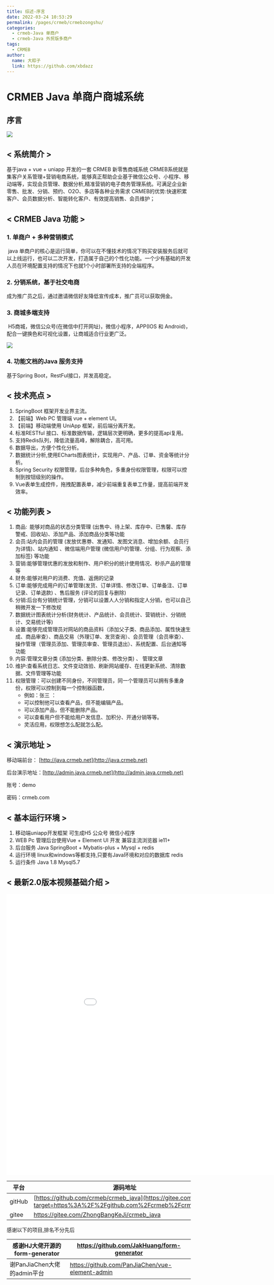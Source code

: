 ```yaml
---
title: 综述-序言
date: 2022-03-24 10:53:29
permalink: /pages/crmeb/crmebzongshu/
categories:
  - crmeb-Java 单商户
  - crmeb-Java 外贸版多商户
tags:
  - CRMEB
author: 
  name: 大粽子
  link: https://github.com/xbdazz
---
```

# CRMEB Java 单商户商城系统

## 序言

![](https://cdn.jsdelivr.net/gh/xbdazz/mypic/img/202112241213638.jpg)

## < 系统简介 >




基于java + vue + uniapp 开发的一套 CRMEB 新零售商城系统
CRMEB系统就是集客户关系管理+营销电商系统，能够真正帮助企业基于微信公众号、小程序、移动端等，实现会员管理、数据分析,精准营销的电子商务管理系统。可满足企业新零售、批发、分销、预约、O2O、多店等各种业务需求
CRMEB的优势:快速积累客户、会员数据分析、智能转化客户、有效提高销售、会员维护；

## < CRMEB Java 功能 >

### 1. 单商户 + 多种营销模式

​	java 单商户的核心是运行简单，你可以在不懂技术的情况下购买安装服务后就可以上线运行，也可以二次开发，打造属于自己的个性化功能。一个少有基础的开发人员在环境配置支持的情况下也就1个小时部署所支持的全端程序。

### 2. 分销系统，基于社交电商

​	成为推广员之后，通过邀请微信好友降低宣传成本，推广员可以获取佣金。

### 3. 商城多端支持

​	H5商城，微信公众号(在微信中打开网址)，微信小程序，APP(IOS 和 Android)，配合一键换色和可视化设置，让商城适合行业更广泛。

![](https://cdn.jsdelivr.net/gh/xbdazz/mypic/img/202202121137803.jpg)

### 4. 功能文档的Java 服务支持

基于Spring Boot，RestFul接口，并发高稳定。



##  < 技术亮点 >

1. SpringBoot 框架开发业界主流。
2. 【前端】Web PC 管理端 vue + element UI。 
3. 【前端】移动端使用 UniApp 框架，前后端分离开发。
4. 标准RESTful 接口、标准数据传输，逻辑层次更明确，更多的提高api复用。
5. 支持Redis队列，降低流量高峰，解除耦合，高可用。
6. 数据导出，方便个性化分析。
7. 数据统计分析,使用ECharts图表统计，实现用户、产品、订单、资金等统计分析。
8. Spring Security 权限管理，后台多种角色，多重身份权限管理，权限可以控制到按钮级别的操作。
9. Vue表单生成控件，拖拽配置表单，减少前端重复表单工作量，提高前端开发效率。



## < 功能列表 >

1. 商品: 能够对商品的状态分类管理 (出售中、待上架、库存中、已售馨、库存警戒、回收站)、添加产品、添加商品分类等功能
2. 会员:站内会员的管理 (发放优惠劵、发通知、发图文消息、增加余额、会员行为详情)、站内通知 、微信端用户管理 (微信用户的管理、分组、行为观察、添加标签) 等功能
3. 营销:能够管理优惠的发放和制作、用户积分的统计使用情况、秒杀产品的管理等
4. 财务:能够对用户的消费、充值、返佣的记录
5. 订单:能够完成用户的订单管理(发货、订单详情、修改订单、订单备注、订单记录、订单退款) 、售后服务 (评论的回复与删除)
6. 分销:后台有分销统计管理，分销可以设置人人分销和指定人分销，也可以自己稍微开发一下修改规
7. 数据统计图表统计分析(财务统计、产品统计、会员统计、营销统计、分销统计、交易统计等)
8. 设置:能够完成管理员对网站的商品资料（添加父子类、商品添加、属性快速生成、商品审查）、商品交易（外理订单、发货查询）、会员管理（会员审查）、操作管理（管理员添加、管理员审查、管理员退出）、系统配置、后台通知等功能
9. 内容:管理文章分类 (添加分类、删除分类、修改分类) 、 管理文章
10. 维护:查看系统日志、文件变动效验、刷新网站缓存、在线更新系统、清除数据、文件管理等功能
11. 权限管理：可以创建不同身份，不同管理员，同一个管理员可以拥有多重身份，权限可以控制到每一个控制器函数，
     - 例如：张三 ：
     - 可以控制他可以查看产品，但不能编辑产品。 
     - 可以添加产品，但不能删除产品。
     - 可以查看用户但不能给用户发信息、加积分、开通分销等等。
     - 灵活应用，权限想怎么配就怎么配。



## < 演示地址 >

移动端前台： [http://java.crmeb.net](http://java.crmeb.net)

后台演示地址：[http://admin.java.crmeb.net](http://admin.java.crmeb.net)

账号：demo  

密码：crmeb.com



## < 基本运行环境 >

1. 移动端uniapp开发框架 可生成H5 公众号 微信小程序
2. WEB Pc 管理后台使用Vue + Element UI 开发 兼容主流浏览器 ie11+
3. 后台服务 Java SpringBoot + Mybatis-plus + Mysql + redis
4. 运行环境 linux和windows等都支持,只要有Java环境和对应的数据库 redis 
5. 运行条件 Java 1.8     Mysql5.7



## < 最新2.0版本视频基础介绍 >

<iframe src="//player.bilibili.com/player.html?aid=892852049&bvid=BV1bP4y1n76P&cid=473716805&page=1" scrolling="no" border="0" frameborder="no" framespacing="0" allowfullscreen="true" height=768px width=1024px> </iframe>

| 平台   | 源码地址                                                     |
| ------ | ------------------------------------------------------------ |
| gitHub | [https://github.com/crmeb/crmeb_java](https://gitee.com/link?target=https%3A%2F%2Fgithub.com%2Fcrmeb%2Fcrmeb_java) |
| gitee  | https://gitee.com/ZhongBangKeJi/crmeb_java                   |

感谢以下的项目,排名不分先后

| 感谢HJ大佬开源的form-generator | https://github.com/JakHuang/form-generator      |
| ------------------------------ | ----------------------------------------------- |
| 谢PanJiaChen大佬的admin平台    | https://github.com/PanJiaChen/vue-element-admin |